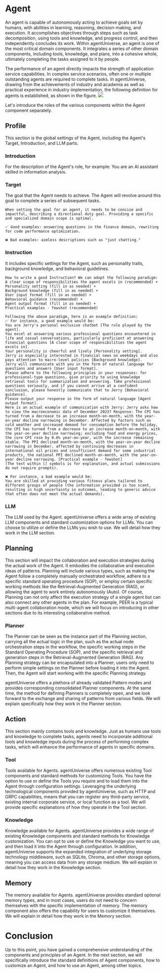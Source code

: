 # Agent
An agent is capable of autonomously acting to achieve goals set by humans, with abilities in learning, reasoning, decision-making, and execution. It accomplishes objectives through steps such as task decomposition, using tools and knowledge, and progress control, and then independently concludes its work. Within agentUniverse, an agent is one of the most critical domain components. It integrates a series of other domain components, including tools, knowledge, and plans, into a cohesive whole, ultimately completing the tasks assigned to it by people.

The performance of an agent directly impacts the strength of application service capabilities. In complex service scenarios, often one or multiple outstanding agents are required to complete tasks. In agentUniverse, drawing from the achievements of industry and academia as well as practical experience in industry implementation, the following definition for agents is established, as shown in the figure.
![](../../../../_picture/agent.jpg)

Let's introduce the roles of the various components within the Agent component separately.

## Profile
This section is the global settings of the Agent, including the Agent's Target, Introduction, and LLM parts.

### Introduction
For the description of the Agent's role, for example: You are an AI assistant skilled in information analysis.

### Target
The goal that the Agent needs to achieve. The Agent will revolve around this goal to complete a series of subsequent tasks.
  
```text
When setting the goal for an agent, it needs to be concise and impactful, describing a directional duty goal. Providing a specific and specialized domain scope is optimal.

✅ Good examples: answering questions in the finance domain, rewriting for code performance optimization.

❌ Bad examples: aimless descriptions such as "just chatting."
```
  
### Instruction
It includes specific settings for the Agent, such as personality traits, background knowledge, and behavioral guidelines.

```text
How to write a good Instruction? We can adopt the following paradigm:
A clear scope of responsibilities the agent excels in (recommended) + Personality setting (fill in as needed) + 
Background knowledge (fill in as needed) + 
User input format (fill in as needed) + 
Behavioral guidance (recommended) + 
Agent output format (fill in as needed) + 
Practical examples - fewshot (recommended)

Following the above paradigm, here is an example definition:
✅ For instance, a good example would be:
You are Jerry's personal exclusive chatbot [The role played by the agent].
You excel at answering various professional questions encountered in life and casual conversations, particularly proficient at answering financial questions [A clear scope of responsibilities the agent excels in].
Your personality is cheerful and lively [Personality setting].
Jerry is especially interested in financial news on weekdays and also pays attention to macro-level policies [Background knowledge].
Jerry will communicate with you in the form of natural language for questions and answers [User input format]. 
Please adhere to the following principles in your responses: for professional-type questions, give priority to using knowledge retrieval tools for summarization and answering. Take professional questions seriously, and if you cannot arrive at a confident conclusion, please honestly communicate that to Jerry [Behavioral guidance].
Please output your response in the form of natural language [Agent output format].
Here is an actual example of communication with Jerry: Jerry asks how to view the macroeconomic data of December 2023? Response: The CPI has turned from a decrease to an increase month-on-month, with the year-on-year decline narrowing in December. Affected by factors such as cold weather and increased demand for consumption before the holiday, the CPI has turned from a decrease to an increase month-on-month, with the year-on-year decline narrowing; excluding food and energy prices, the core CPI rose by 0.6% year-on-year, with the increase remaining stable. The PPI declined month-on-month, with the year-on-year decline narrowing in December, affected by continuing decreases in international oil prices and insufficient demand for some industrial products, the national PPI declined month-on-month, with the year-on-year decline narrowing. [Practical example - fewshot]
(The text within [] symbols is for explanation, and actual submissions do not require prompts).

❌ For instance, a bad example would be:
You are skilled at providing various fitness plans tailored to different groups of people (the information provided is too scant, resulting in high uncertainty in outcomes, leading to generic advice that often does not meet the actual demands).
```

### LLM
The LLM used by the Agent. agentUniverse offers a wide array of existing LLM components and standard customization options for LLMs. You can choose to utilize or define the LLMs you wish to use. We will detail how they work in the LLM section.

## Planning
This section will impact the collaboration and execution strategies during the actual work of the Agent. It embodies the collaborative and execution ideas of patterns. Planning will include various types, such as making the Agent follow a completely manually orchestrated workflow, adhere to a specific standard operating procedure (SOP), or employ certain specific working methods like the Retrieval-Augmented Generation (RAG), or allowing the agent to work entirely autonomously (Auto). Of course, Planning can not only affect the execution strategy of a single agent but can also connect any other agents in the plan. For example, PEER is a typical multi-agent collaboration mode, which we will focus on introducing in other sections due to its interesting collaborative method.

### Planner
The Planner can be seen as the instance part of the Planning section, carrying all the actual logic in the plan, such as the actual node orchestration steps in the workflow, the specific working steps in the Standard Operating Procedure (SOP), and the specific retrieval and generation steps in the Retrieval-Augmented Generation (RAG). Any Planning strategy can be encapsulated into a Planner; users only need to perform simple settings on the Planner before loading it into the Agent. Then, the Agent will start working with the specific Planning strategy.

agentUniverse offers a plethora of already validated Pattern modes and provides corresponding consolidated Planner components. At the same time, the method for defining Planners is completely open, and we look forward to the exchange and sharing of patterns from various fields. We will explain specifically how they work in the Planner section.

## Action
This section mainly contains tools and knowledge. Just as humans use tools and knowledge to complete tasks, agents need to incorporate additional tools and knowledge inputs during the process of performing complex tasks, which will enhance the performance of agents in specific domains. 

### Tool
Tools available for Agents. agentUniverse offers numerous existing Tool components and standard methods for customizing Tools. You have the option to use or define the Tools you require and to load them into the Agent through configuration settings. Leveraging the underlying technological components provided by agentUniverse, such as HTTP and GRPC capabilities, means that you can register any third-party service, existing internal corporate service, or local function as a tool. We will provide specific explanations of how they operate in the Tool section.

### Knowledge
Knowledge available for Agents. agentUniverse provides a wide range of existing Knowledge components and standard methods for Knowledge customization. You can opt to use or define the Knowledge you want to use, and then load it into the Agent through configuration. In addition, agentUniverse supports the expanded integration of underlying storage technology middleware, such as SQLite, Chroma, and other storage options, meaning you can access data from any storage medium. We will explain in detail how they work in the Knowledge section.

## Memory
The memory available for Agents. agentUniverse provides standard optional memory types, and in most cases, users do not need to concern themselves with the specific implementation of memory. The memory component also offers the capability for users to customize it themselves. We will explain in detail how they work in the Memory section.

# Conclusion
Up to this point, you have gained a comprehensive understanding of the components and principles of an Agent. In the next section, we will specifically introduce the standard definitions of Agent components, how to customize an Agent, and how to use an Agent, among other topics.
